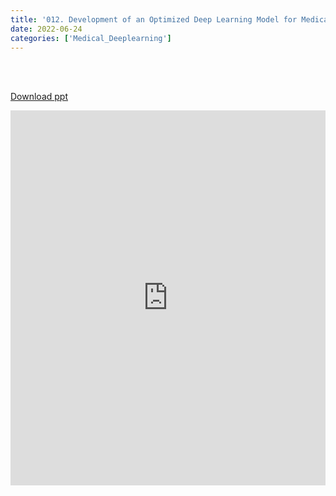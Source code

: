 ```yaml
---
title: '012. Development of an Optimized Deep Learning Model for Medical Imaging'
date: 2022-06-24 
categories: ['Medical_Deeplearning']
---
```


<br><br>

[Download ppt](/ppt/12.pptx)

<center>
<iframe src="https://docs.google.com/presentation/d/e/2PACX-1vTEY1PG0oFmJO3gBUER8Tn_rjvqCZTJ-DZRMgLJRqD0XoUCAvxQ3Qjp2F8hqNeFVwpQfKgEySQwmxI4/embed?start=false&loop=false&delayms=3000" frameborder="0" width="100%" height="600" allowfullscreen="true" mozallowfullscreen="true" webkitallowfullscreen="true" min-width="350px"></iframe>
</center>

<br>

<script src="https://utteranc.es/client.js"
        repo="RTOS-KGU/RTOS-utterances-comment"
        issue-term="pathname"
        label="Comment"
        theme="github-light"
        crossorigin="anonymous"
        async>
</script>